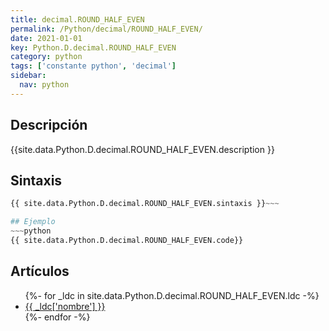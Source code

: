 ```yaml
---
title: decimal.ROUND_HALF_EVEN
permalink: /Python/decimal/ROUND_HALF_EVEN/
date: 2021-01-01
key: Python.D.decimal.ROUND_HALF_EVEN
category: python
tags: ['constante python', 'decimal']
sidebar: 
  nav: python
---
```


## Descripción
{{site.data.Python.D.decimal.ROUND_HALF_EVEN.description }}

## Sintaxis
~~~python
{{ site.data.Python.D.decimal.ROUND_HALF_EVEN.sintaxis }}~~~

## Ejemplo
~~~python
{{ site.data.Python.D.decimal.ROUND_HALF_EVEN.code}}
~~~

## Artículos
<ul>
{%- for _ldc in site.data.Python.D.decimal.ROUND_HALF_EVEN.ldc -%}
   <li>
       <a href="{{_ldc['url'] }}">{{ _ldc['nombre'] }}</a>
   </li>
{%- endfor -%}
</ul>
